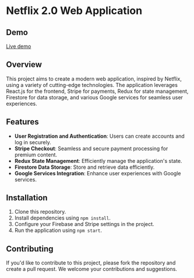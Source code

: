 # Netflix 2.0 Web Application

## Demo
[Live demo](https://netflix-clone-taye.netlify.app/)

## Overview

This project aims to create a modern web application, inspired by Netflix, using a variety of cutting-edge technologies. The application leverages React.js for the frontend, Stripe for payments, Redux for state management, Firestore for data storage, and various Google services for seamless user experiences.

## Features

- **User Registration and Authentication**: Users can create accounts and log in securely.
- **Stripe Checkout**: Seamless and secure payment processing for premium content.
- **Redux State Management**: Efficiently manage the application's state.
- **Firestore Data Storage**: Store and retrieve data efficiently.
- **Google Services Integration**: Enhance user experiences with Google services.

## Installation

1. Clone this repository.
2. Install dependencies using `npm install`.
3. Configure your Firebase and Stripe settings in the project.
4. Run the application using `npm start`.

## Contributing

If you'd like to contribute to this project, please fork the repository and create a pull request. We welcome your contributions and suggestions.


